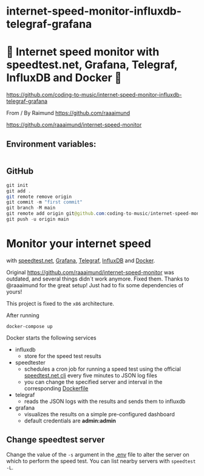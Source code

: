 # internet-speed-monitor-influxdb-telegraf-grafana

# 🚀 Internet speed monitor with speedtest.net, Grafana, Telegraf, InfluxDB and Docker 🚀

https://github.com/coding-to-music/internet-speed-monitor-influxdb-telegraf-grafana

From / By Raimund https://github.com/raaaimund

https://github.com/raaaimund/internet-speed-monitor

## Environment variables:

```java

```

## GitHub

```java
git init
git add .
git remote remove origin
git commit -m "first commit"
git branch -M main
git remote add origin git@github.com:coding-to-music/internet-speed-monitor-influxdb-telegraf-grafana.git
git push -u origin main
```

# Monitor your internet speed

with [speedtest.net][1], [Grafana][2], [Telegraf][3], [InfluxDB][4] and [Docker][5].

Original https://github.com/raaaimund/internet-speed-monitor was outdated, and several things didn´t work anymore.
Fixed them. Thanks to @raaaimund for the great setup! Just had to fix some dependencies of yours!

This project is fixed to the `x86` architecture.

After running

```
docker-compose up
```

Docker starts the following services

- influxdb
  - store for the speed test results
- speedtester
  - schedules a cron job for running a speed test using the official [speedtest.net cli][6] every five minutes to JSON log files
  - you can change the specified server and interval in the corresponding [Dockerfile][7]
- telegraf
  - reads the JSON logs with the results and sends them to influxdb
- grafana
  - visualizes the results on a simple pre-configured dashboard
  - default credentials are **admin:admin**

## Change speedtest server

Change the value of the `-s` argument in the [.env](./speedtest/Dockerfile) file to alter the server on which to perform the speed test. You can list nearby servers with `speedtest -L`.

[1]: https://www.speedtest.net/
[2]: https://grafana.com/
[3]: https://www.influxdata.com/time-series-platform/telegraf/
[4]: https://www.influxdata.com/
[5]: https://www.docker.com/
[6]: https://www.speedtest.net/apps/cli
[7]: speedtest/Dockerfile
